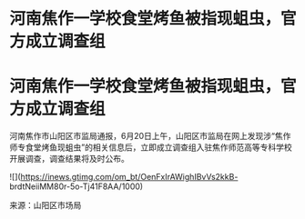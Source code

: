 # 河南焦作一学校食堂烤鱼被指现蛆虫，官方成立调查组

# 河南焦作一学校食堂烤鱼被指现蛆虫，官方成立调查组

河南焦作市山阳区市监局通报，6月20日上午，山阳区市监局在网上发现涉“焦作师专食堂烤鱼现蛆虫”的相关信息后，立即成立调查组入驻焦作师范高等专科学校开展调查，调查结果将及时公布。

![](https://inews.gtimg.com/om_bt/OenFxIrAWighIBvVs2kkB-
brdtNeiiMM80r-5o-Tj41F8AA/1000)

来源：山阳区市场局

